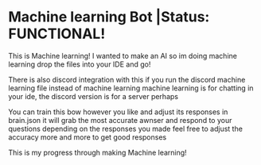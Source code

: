 # Machine learning Bot |Status: FUNCTIONAL!
This is Machine learning! I wanted to make an AI so im doing machine learning
drop the files into your IDE and go!

There is also discord integration with this if you run the discord machine learning file instead of machine learning
machine learning is for chatting in your ide, the discord version is for a server perhaps

You can train this bow however you like and adjust its responses in brain.json
it will grab the most accurate awnser and respond to your questions depending on the responses you made
feel free to adjust the accuracy more and more to get good responses

This is my progress through making Machine learning!
